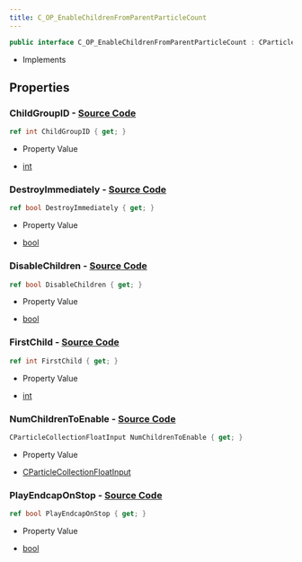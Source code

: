```yaml
---
title: C_OP_EnableChildrenFromParentParticleCount
---
```


```csharp
public interface C_OP_EnableChildrenFromParentParticleCount : CParticleFunctionPreEmission, CParticleFunctionOperator, CParticleFunction, ISchemaClass<CParticleFunction>, ISchemaClass<CParticleFunctionOperator>, ISchemaClass<CParticleFunctionPreEmission>, ISchemaClass<C_OP_EnableChildrenFromParentParticleCount>, ISchemaField, ISchemaClass, INativeHandle
```

- Implements

## Properties

### **ChildGroupID** - [Source Code](https://github.com/swiftly-solution/swiftlys2/blob/main/managed/src/SwiftlyS2.Generated/Schemas/Interfaces/C_OP_EnableChildrenFromParentParticleCount.cs#L16)

```csharp
ref int ChildGroupID { get; }
```

- Property Value

- [int](https://learn.microsoft.com/dotnet/api/system.int32)

### **DestroyImmediately** - [Source Code](https://github.com/swiftly-solution/swiftlys2/blob/main/managed/src/SwiftlyS2.Generated/Schemas/Interfaces/C_OP_EnableChildrenFromParentParticleCount.cs#L26)

```csharp
ref bool DestroyImmediately { get; }
```

- Property Value

- [bool](https://learn.microsoft.com/dotnet/api/system.boolean)

### **DisableChildren** - [Source Code](https://github.com/swiftly-solution/swiftlys2/blob/main/managed/src/SwiftlyS2.Generated/Schemas/Interfaces/C_OP_EnableChildrenFromParentParticleCount.cs#L22)

```csharp
ref bool DisableChildren { get; }
```

- Property Value

- [bool](https://learn.microsoft.com/dotnet/api/system.boolean)

### **FirstChild** - [Source Code](https://github.com/swiftly-solution/swiftlys2/blob/main/managed/src/SwiftlyS2.Generated/Schemas/Interfaces/C_OP_EnableChildrenFromParentParticleCount.cs#L18)

```csharp
ref int FirstChild { get; }
```

- Property Value

- [int](https://learn.microsoft.com/dotnet/api/system.int32)

### **NumChildrenToEnable** - [Source Code](https://github.com/swiftly-solution/swiftlys2/blob/main/managed/src/SwiftlyS2.Generated/Schemas/Interfaces/C_OP_EnableChildrenFromParentParticleCount.cs#L20)

```csharp
CParticleCollectionFloatInput NumChildrenToEnable { get; }
```

- Property Value

- [CParticleCollectionFloatInput](/docs/api/shared/schemadefinitions/cparticlecollectionfloatinput)

### **PlayEndcapOnStop** - [Source Code](https://github.com/swiftly-solution/swiftlys2/blob/main/managed/src/SwiftlyS2.Generated/Schemas/Interfaces/C_OP_EnableChildrenFromParentParticleCount.cs#L24)

```csharp
ref bool PlayEndcapOnStop { get; }
```

- Property Value

- [bool](https://learn.microsoft.com/dotnet/api/system.boolean)

